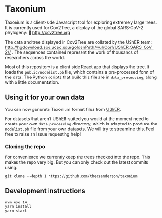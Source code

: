 # Taxonium

Taxonium is a client-side Javascript tool for exploring extremely large trees. It is currently used for Cov2Tree, a display of the global SARS-CoV-2 phylogeny: 🌳 http://cov2tree.org

The data and tree displayed in Cov2Tree are collated by the UShER team: http://hgdownload.soe.ucsc.edu/goldenPath/wuhCor1/UShER_SARS-CoV-2// . The sequences contained represent the work of thousands of researchers across the world.

Most of this repository is a client side React app that displays the tree. It loads the `public/nodelist.pb` file, which contains a pre-processed form of the data. The Python scripts that build this file are in `data_processing`, along with a little documentation.

## Using it for your own data

You can now generate Taxonium format files from [UShER](https://github.com/yatisht/usher/pull/134).

For datasets that aren't UShER-suited you would at the moment need to create your own `data_processing` directory, which is adapted to produce the `nodelist.pb` file from your own datasets. We will try to streamline this. Feel free to raise an Issue requesting help!

### Cloning the repo

For convenience we currently keep the trees checked into the repo. This makes the repo very big. But you can only check out the latest commits using.

```git clone --depth 1 https://github.com/theosanderson/taxonium```

## Development instructions

```
nvm use 14
yarn install
yarn start
```
